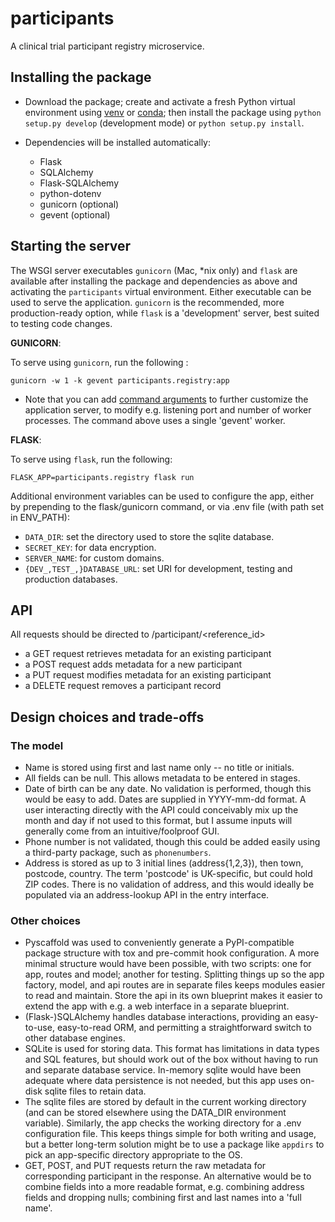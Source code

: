 # participants

A clinical trial participant registry microservice.


## Installing the package

- Download the package; create and activate a fresh Python virtual environment using
  [venv](https://docs.python.org/3/tutorial/venv.html) or [conda](https://docs.conda.io/projects/conda/en/latest/user-guide/tasks/manage-environments.html);
  then install the package using `python setup.py develop` (development mode)
  or `python setup.py install`.

- Dependencies will be installed automatically:
  - Flask
  - SQLAlchemy
  - Flask-SQLAlchemy
  - python-dotenv
  - gunicorn (optional)
  - gevent (optional)

## Starting the server

The WSGI server executables `gunicorn` (Mac, *nix only) and `flask` are available after installing
the package and dependencies as above and activating the `participants` virtual environment.
Either executable can be used to serve the application. `gunicorn` is the recommended,
more production-ready option, while `flask` is a 'development' server, best suited
to testing code changes.

 **GUNICORN**:

To serve using `gunicorn`, run the following :
```shell script
gunicorn -w 1 -k gevent participants.registry:app
```
- Note that you can add [command arguments](https://docs.gunicorn.org/en/stable/run.html#commonly-used-arguments)
to further customize the application server, to modify e.g. listening port and
number of worker processes. The command above uses a single 'gevent' worker.

**FLASK**:

To serve using `flask`, run the following:
```shell script
FLASK_APP=participants.registry flask run
```

Additional environment variables can be used to configure the app, either by
prepending to the flask/gunicorn command, or via .env file
(with path set in ENV_PATH):

- `DATA_DIR`: set the directory used to store the sqlite database.
- `SECRET_KEY`: for data encryption.
- `SERVER_NAME`: for custom domains.
- `{DEV_,TEST_,}DATABASE_URL`: set URI for development, testing and production
  databases.


## API

All requests should be directed to /participant/<reference_id>
- a GET request retrieves metadata for an existing participant
- a POST request adds metadata for a new participant
- a PUT request modifies metadata for an existing participant
- a DELETE request removes a participant record


## Design choices and trade-offs

### The model

- Name is stored using first and last name only -- no title or initials.
- All fields can be null. This allows metadata to be entered in stages.
- Date of birth can be any date. No validation is performed, though this would
  be easy to add. Dates are supplied in YYYY-mm-dd format. A user interacting
  directly with the API could conceivably mix up the month and day if not used
  to this format, but I assume inputs will generally come from an intuitive/foolproof GUI.
- Phone number is not validated, though this could be added easily using a
  third-party package, such as `phonenumbers`.
- Address is stored as up to 3 initial lines (address{1,2,3}), then town,
  postcode, country. The term 'postcode' is UK-specific, but could hold ZIP codes.
  There is no validation of address, and this would ideally be populated via an
  address-lookup API in the entry interface.

### Other choices

- Pyscaffold was used to conveniently generate a PyPI-compatible package structure
  with tox and pre-commit hook configuration. A more minimal structure would have
  been possible, with two scripts: one for app, routes and model; another for testing.
  Splitting things up so the app factory, model, and api routes are in separate files
  keeps modules easier to read and maintain. Store the api in its own blueprint
  makes it easier to extend the app with e.g. a web interface in a separate blueprint.
- (Flask-)SQLAlchemy handles database interactions, providing an easy-to-use,
  easy-to-read ORM, and permitting a straightforward switch to other database
  engines.
- SQLite is used for storing data. This format has limitations in data types and
  SQL features, but should work out of the box without having to run and separate
  database service. In-memory sqlite would have been adequate where data persistence
  is not needed, but this app uses on-disk sqlite files to retain data.
- The sqlite files are stored by default in the current working directory (and
  can be stored elsewhere using the DATA_DIR environment variable). Similarly,
  the app checks the working directory for a .env configuration file. This keeps
  things simple for both writing and usage, but a better long-term solution might
  be to use a package like `appdirs` to pick an app-specific directory appropriate
  to the OS.
- GET, POST, and PUT requests return the raw metadata for corresponding
  participant in the response. An alternative would be to combine fields into a
  more readable format, e.g. combining address fields and dropping nulls; combining
  first and last names into a 'full name'.

